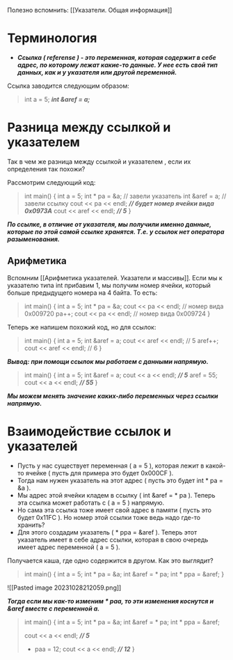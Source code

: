 Полезно вспомнить: [[Указатели. Общая информация]]
# Терминология

- ***Ссылка ( referense ) - это переменная, которая содержит в себе адрес, по которому лежат какие-то данные. У нее есть свой тип данных, как и у указателя или другой переменной.*** 

Ссылка заводится следующим образом:

>int a = 5;
>***int &aref = a;***

# Разница между ссылкой и указателем

Так в чем же разница между ссылкой и указателем , если их определения так похожи?

Рассмотрим следующий код:

>int main() {
>	int a = 5;
>	int * pa = &a;      // завели указатель
>	int &aref = a;       // завели ссылку
>	cout << pa << endl;                               ***// будет номер ячейки вида 0х0973А***
>	cout << aref << endl;                             ***// 5***
>}

***По ссылке, в отличие от указателя, мы получили именно данные, которые по этой самой ссылке хранятся. Т.е. у ссылок нет оператора разыменования.***

## Арифметика

Вспомним [[Арифметика указателей. Указатели и массивы]]. Если мы к указателю типа int прибавим 1, мы получим номер ячейки, который больше предыдущего номера на 4 байта. 
То есть:

>int main() {
>	int a = 5;
>	int * pa = &a;
>	cout << pa << endl;          // номер вида 0х009720
>	pa++;
>	cout << pa << endl;          // номер вида 0х009724
>}

Теперь же напишем похожий код, но для ссылок:

>int main() {
>	int a = 5;
>	int &aref = a;
>	cout << aref << endl;      // 5 
>	aref++;
>	cout << aref << endl;      // 6
>}

***Вывод: при помощи ссылок мы работаем с данными напрямую.***

>int main() {
>	int a = 5;
>	int &aref = a;
>	cout << a << endl;      ***// 5***
>	aref = 55;
>	cout << a << endl;      ***// 55***
>}

***Мы можем менять значение каких-либо переменных через ссылки напрямую.***

# Взаимодействие ссылок и указателей

- Пусть у нас существует переменная ( a = 5 ), которая лежит в какой-то ячейке ( пусть для примера это будет 0x000CF ). 
- Тогда нам нужен указатель на этот адрес ( пусть это будет int * pa = &a ).
- Мы адрес этой ячейки кладем в ссылку ( int &aref = * pa ). Теперь эта ссылка может работать с ( а = 5 ) напрямую. 
- Но сама эта ссылка тоже имеет свой адрес в памяти ( пусть это будет 0х11FC ). Но номер этой ссылки тоже ведь надо где-то хранить? 
- Для этого создадим указатель ( * ppa = &aref ). Теперь этот указатель имеет в себе адрес ссылки, которая в свою очередь имеет адрес переменной ( а = 5 ).

Получается каша, где одно содержится в другом. Как это выглядит?

>int main() {
>	int a = 5;
>	int * pa = &a;
>	int &aref = * pa;
>	int * ppa = &aref;
>}

![[Pasted image 20231028212059.png]]

***Тогда если мы как-то изменим * paa, то эти изменения коснутся и &aref вместе с переменной а.***

>int main() {
>	int a = 5;
>	int * pa = &a;
>	int &aref = * pa;
>	int * ppa = &aref;
>	
>	cout << a << endl;      ***// 5***
>	* paa = 12;
>	cout << a << endl;      ***// 12***
>}